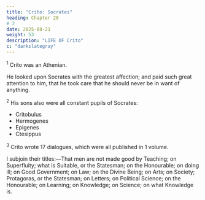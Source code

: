 ```yaml
---
title: "Crito: Socrates"
heading: Chapter 28
# 3
date: 2025-08-21
weight: 53
description: "LIFE OF Crito"
c: "darkslategray"
---
```



<sup>1</sup> Crito was an Athenian. 

He looked upon Socrates with the greatest affection; and paid such great attention to him, that he took care that he should never be in want of anything.


<sup>2</sup> His sons also were all constant pupils of Socrates:
- Critobulus
- Hermogenes
- Epigenes
- Ctesippus


<sup>3</sup> Crito wrote 17 dialogues, which were all published in 1 volume.

I subjoin their titles:—That men are not made good by Teaching; on Superfluity; what is Suitable, or the Statesman; on the Honourable; on doing ill; on Good Government; on Law; on the Divine Being; on Arts; on Society; Protagoras, or the Statesman; on Letters; on Political Science; on the Honourable; on Learning; on Knowledge; on Science; on what Knowledge is.


